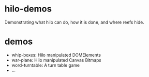 # hilo-demos

Demonstrating what hilo can do, how it is done, and where reefs hide.

# demos

* whip-boxes: Hilo manipulated DOMElements
* war-plane: Hilo manipulated Canvas Bitmaps
* word-turntable: A turn table game
* ...

